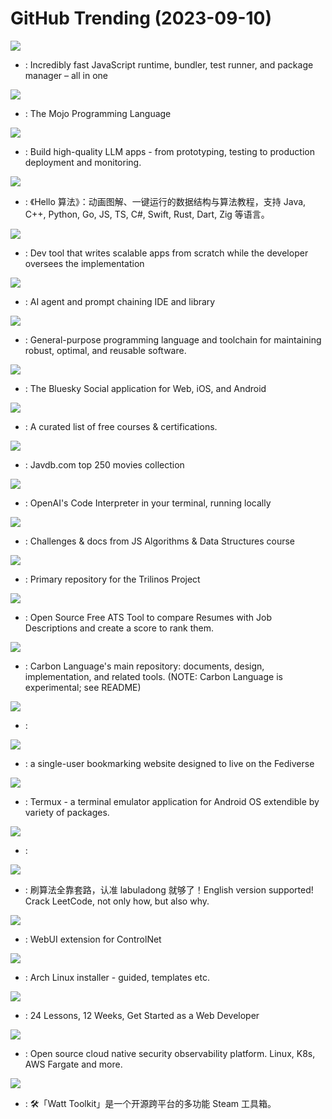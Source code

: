 # GitHub Trending (2023-09-10)

![](https://img.shields.io/badge/Zig-New%201-green?style=flat-square&logo=appveyor)
- [](https://github.comundefined): Incredibly fast JavaScript runtime, bundler, test runner, and package manager – all in one

![](https://img.shields.io/badge/none-New%201-green?style=flat-square&logo=appveyor)
- [](https://github.comundefined): The Mojo Programming Language

![](https://img.shields.io/badge/Python-New%20192-green?style=flat-square&logo=appveyor)
- [](https://github.comundefined): Build high-quality LLM apps - from prototyping, testing to production deployment and monitoring.

![](https://img.shields.io/badge/Java-New%201-green?style=flat-square&logo=appveyor)
- [](https://github.comundefined): 《Hello 算法》：动画图解、一键运行的数据结构与算法教程，支持 Java, C++, Python, Go, JS, TS, C#, Swift, Rust, Dart, Zig 等语言。

![](https://img.shields.io/badge/Python-New%20212-green?style=flat-square&logo=appveyor)
- [](https://github.comundefined): Dev tool that writes scalable apps from scratch while the developer oversees the implementation

![](https://img.shields.io/badge/TypeScript-New%2098-green?style=flat-square&logo=appveyor)
- [](https://github.comundefined): AI agent and prompt chaining IDE and library

![](https://img.shields.io/badge/Zig-New%2082-green?style=flat-square&logo=appveyor)
- [](https://github.comundefined): General-purpose programming language and toolchain for maintaining robust, optimal, and reusable software.

![](https://img.shields.io/badge/TypeScript-New%2064-green?style=flat-square&logo=appveyor)
- [](https://github.comundefined): The Bluesky Social application for Web, iOS, and Android

![](https://img.shields.io/badge/none-New%20454-green?style=flat-square&logo=appveyor)
- [](https://github.comundefined): A curated list of free courses & certifications.

![](https://img.shields.io/badge/none-New%20171-green?style=flat-square&logo=appveyor)
- [](https://github.comundefined): Javdb.com top 250 movies collection

![](https://img.shields.io/badge/Python-New%201-green?style=flat-square&logo=appveyor)
- [](https://github.comundefined): OpenAI's Code Interpreter in your terminal, running locally

![](https://img.shields.io/badge/JavaScript-New%2083-green?style=flat-square&logo=appveyor)
- [](https://github.comundefined): Challenges & docs from JS Algorithms & Data Structures course

![](https://img.shields.io/badge/C%2B%2B-New%2013-green?style=flat-square&logo=appveyor)
- [](https://github.comundefined): Primary repository for the Trilinos Project

![](https://img.shields.io/badge/Python-New%20180-green?style=flat-square&logo=appveyor)
- [](https://github.comundefined): Open Source Free ATS Tool to compare Resumes with Job Descriptions and create a score to rank them.

![](https://img.shields.io/badge/C%2B%2B-New%2033-green?style=flat-square&logo=appveyor)
- [](https://github.comundefined): Carbon Language's main repository: documents, design, implementation, and related tools. (NOTE: Carbon Language is experimental; see README)

![](https://img.shields.io/badge/Java-New%208-green?style=flat-square&logo=appveyor)
- [](https://github.comundefined): 

![](https://img.shields.io/badge/JavaScript-New%2020-green?style=flat-square&logo=appveyor)
- [](https://github.comundefined): a single-user bookmarking website designed to live on the Fediverse

![](https://img.shields.io/badge/Java-New%2026-green?style=flat-square&logo=appveyor)
- [](https://github.comundefined): Termux - a terminal emulator application for Android OS extendible by variety of packages.

![](https://img.shields.io/badge/Python-New%20126-green?style=flat-square&logo=appveyor)
- [](https://github.comundefined): 

![](https://img.shields.io/badge/Markdown-New%20167-green?style=flat-square&logo=appveyor)
- [](https://github.comundefined): 刷算法全靠套路，认准 labuladong 就够了！English version supported! Crack LeetCode, not only how, but also why.

![](https://img.shields.io/badge/Python-New%2033-green?style=flat-square&logo=appveyor)
- [](https://github.comundefined): WebUI extension for ControlNet

![](https://img.shields.io/badge/Python-New%207-green?style=flat-square&logo=appveyor)
- [](https://github.comundefined): Arch Linux installer - guided, templates etc.

![](https://img.shields.io/badge/JavaScript-New%2059-green?style=flat-square&logo=appveyor)
- [](https://github.comundefined): 24 Lessons, 12 Weeks, Get Started as a Web Developer

![](https://img.shields.io/badge/TypeScript-New%2036-green?style=flat-square&logo=appveyor)
- [](https://github.comundefined): Open source cloud native security observability platform. Linux, K8s, AWS Fargate and more.

![](https://img.shields.io/badge/C%23-New%2025-green?style=flat-square&logo=appveyor)
- [](https://github.comundefined): 🛠「Watt Toolkit」是一个开源跨平台的多功能 Steam 工具箱。

